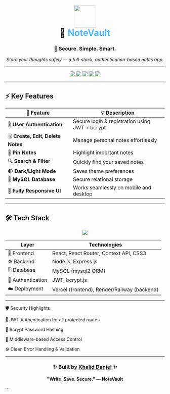 <!-- HEADER -->
<h1 align="center">
  <img src="https://cdn-icons-png.flaticon.com/512/2920/2920341.png" width="70px" />
  <br />
  📝 <span style="color:#4db8ff;">NoteVault</span>
</h1>

<h3 align="center">🔐 Secure. Simple. Smart.</h3>

<p align="center">
  <em>Store your thoughts safely — a full-stack, authentication-based notes app.</em>
</p>

---

<!-- BADGES -->
<p align="center">
  <img src="https://img.shields.io/badge/License-MIT-success?style=for-the-badge&logo=readme&color=23d160" />
  <img src="https://img.shields.io/badge/Build-Passing-brightgreen?style=for-the-badge&logo=githubactions&color=00C851" />
  <img src="https://img.shields.io/badge/Stack-MERN%20(MySQL)-blueviolet?style=for-the-badge&logo=javascript" />
  <img src="https://img.shields.io/badge/Auth-JWT-yellow?style=for-the-badge&logo=jsonwebtokens" />
  <img src="https://img.shields.io/badge/UI-Responsive-ff69b4?style=for-the-badge&logo=css3" />
</p>

---

## ⚡ Key Features

| 🚀 Feature | 💡 Description |
|------------|----------------|
| 🔐 **User Authentication** | Secure login & registration using JWT + bcrypt |
| 🗒️ **Create, Edit, Delete Notes** | Manage personal notes effortlessly |
| 📌 **Pin Notes** | Highlight important notes |
| 🔍 **Search & Filter** | Quickly find your saved notes |
| 🌓 **Dark/Light Mode** | Saves theme preferences |
| 💾 **MySQL Database** | Secure relational storage |
| 📱 **Fully Responsive UI** | Works seamlessly on mobile and desktop |

---

## 🛠️ Tech Stack

<p align="center">
  <img src="https://skillicons.dev/icons?i=react,nodejs,express,mysql,css,html,git" />
</p>

| Layer | Technologies |
|-------|---------------|
| 🎨 Frontend | React, React Router, Context API, CSS3 |
| ⚙️ Backend | Node.js, Express.js |
| 🗄️ Database | MySQL (mysql2 ORM) |
| 🔑 Authentication | JWT, bcrypt.js |
| ☁️ Deployment | Vercel (frontend), Render/Railway (backend) |

---

<p>🛡️ Security Highlights</p>

<p>🔑 JWT Authentication for all protected routes</p>
<p>🧂 Bcrypt Password Hashing</p>
<p>🧩 Middleware-based Access Control</p>
<p>⚙️ Clean Error Handling & Validation</p>

---

<h3 align="center">✨ Built by <a href="https://github.com/GTK-kala">Khalid Daniel</a> ✨</h3> <h4 align="center">"Write. Save. Secure." — NoteVault</h4> ```
